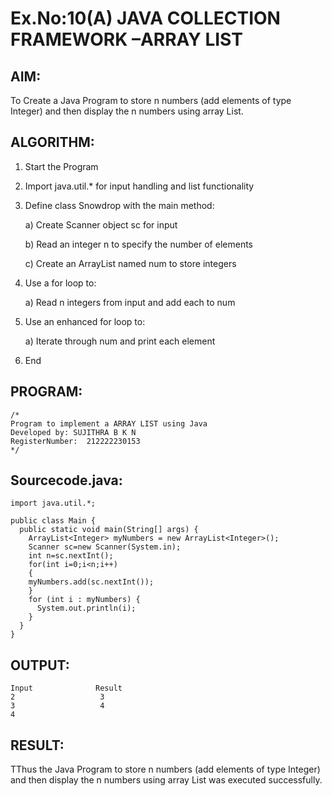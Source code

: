 # Ex.No:10(A) JAVA COLLECTION FRAMEWORK –ARRAY LIST

## AIM:
To Create a Java Program to store n numbers (add elements of type Integer) and then display the n numbers using array List.

## ALGORITHM:

1. Start the Program
2. Import java.util.* for input handling and list functionality
3. Define class Snowdrop with the main method:

   a) Create Scanner object sc for input

   b) Read an integer n to specify the number of elements

   c) Create an ArrayList named num to store integers
   
5. Use a for loop to:

   a) Read n integers from input and add each to num

6. Use an enhanced for loop to:

   a) Iterate through num and print each element

7. End

## PROGRAM:

```
/*
Program to implement a ARRAY LIST using Java
Developed by: SUJITHRA B K N
RegisterNumber:  212222230153
*/
```

## Sourcecode.java:

```
import java.util.*;

public class Main { 
  public static void main(String[] args) { 
    ArrayList<Integer> myNumbers = new ArrayList<Integer>();
    Scanner sc=new Scanner(System.in);
    int n=sc.nextInt();
    for(int i=0;i<n;i++)
    {
    myNumbers.add(sc.nextInt());
    }
    for (int i : myNumbers) {
      System.out.println(i);
    }
  } 
}
```

## OUTPUT:

```
Input	           Result
2                   3
3                   4
4
```

## RESULT:
TThus the Java Program to store n numbers (add elements of type Integer) and then display the n numbers using array List was executed successfully.
